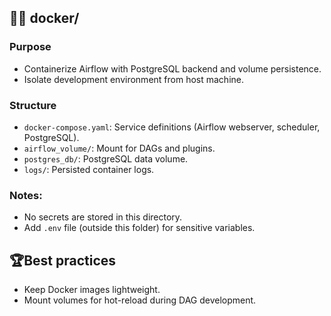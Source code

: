 ## 📁🐋 docker/

### Purpose
- Containerize Airflow with PostgreSQL backend and volume persistence.
- Isolate development environment from host machine.

### Structure
- `docker-compose.yaml`: Service definitions (Airflow webserver, scheduler, PostgreSQL).
- `airflow_volume/`: Mount for DAGs and plugins.
- `postgres_db/`: PostgreSQL data volume.
- `logs/`: Persisted container logs.

### Notes:
- No secrets are stored in this directory.
- Add `.env` file (outside this folder) for sensitive variables.

## 🏆Best practices
- Keep Docker images lightweight.
- Mount volumes for hot-reload during DAG development.